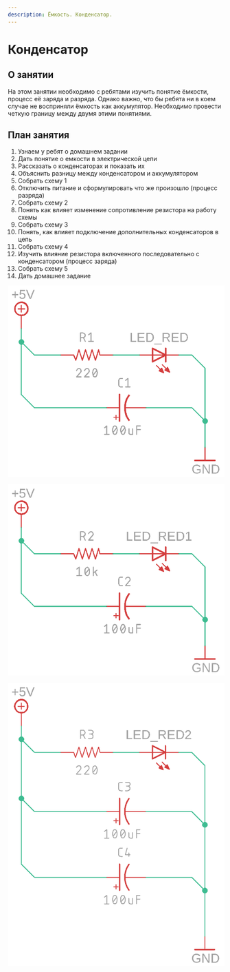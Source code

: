 ```yaml
---
description: Ёмкость. Конденсатор.
---
```


# Конденсатор

## О занятии

На этом занятии необходимо с ребятами изучить понятие ёмкости, процесс её заряда и разряда. Однако важно, что бы ребята ни в коем случае не восприняли ёмкость как аккумулятор. Необходимо провести четкую границу между двумя этими понятиями.

## План занятия

1. Узнаем у ребят о домашнем задании
2. Дать понятие о емкости в электрической цепи
3. Рассказать о конденсаторах и показать их
4. Объяснить разницу между конденсатором и аккумулятором
5. Собрать схему 1
6. Отключить питание и сформулировать что же произошло \(процесс разряда\)
7. Собрать схему 2
8. Понять как влияет изменение сопротивление резистора на работу схемы
9. Собрать схему 3
10. Понять, как влияет подключение дополнительных конденсаторов в цепь
11. Собрать схему 4
12. Изучить влияние резистора включенного последовательно с конденсатором \(процесс заряда\)
13. Собрать схему 5
14. Дать домашнее задание

![](../.gitbook/assets/capacitor.png)

![](../.gitbook/assets/capacitor2.png)

![](../.gitbook/assets/capacitor3.png)

